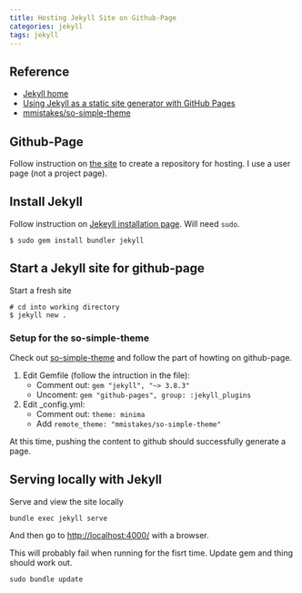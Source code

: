 ```yaml
---
title: Hosting Jekyll Site on Github-Page 
categories: jekyll
tags: jekyll
---
```


## Reference

* [Jekyll home](https://jekyllrb.com/docs/home/)
* [Using Jekyll as a static site generator with GitHub Pages](https://help.github.com/articles/using-jekyll-as-a-static-site-generator-with-github-pages/)
* [mmistakes/so-simple-theme](https://github.com/mmistakes/so-simple-theme)

## Github-Page 

Follow instruction on [the site](https://pages.github.com/) to create a repository for hosting. I use a user page (not a project page).

## Install Jekyll

Follow instruction on [Jekeyll installation page](https://jekyllrb.com/docs/installation/). Will need `sudo`.

```console
$ sudo gem install bundler jekyll
```


## Start a Jekyll site for github-page

Start a fresh site
 
```console
# cd into working directory
$ jekyll new .
```

### Setup for the so-simple-theme

Check out [so-simple-theme](https://github.com/mmistakes/so-simple-theme) and follow the part of howting on github-page.

1. Edit Gemfile (follow the intruction in the file): 
    * Comment out: `gem "jekyll", "~> 3.8.3"`
    * Uncoment: `gem "github-pages", group: :jekyll_plugins`
2. Edit _config.yml: 
    * Comment out: `theme: minima` 
    * Add `remote_theme: "mmistakes/so-simple-theme"`

At this time, pushing the content to github should successfully generate a page.


## Serving locally with Jekyll

Serve and view the site locally

```console
bundle exec jekyll serve
```
And then go to [http://localhost:4000/](http://localhost:4000/) with a browser.

This will probably fail when running for the fisrt time. Update gem and thing should work out.

```console 
sudo bundle update
```

